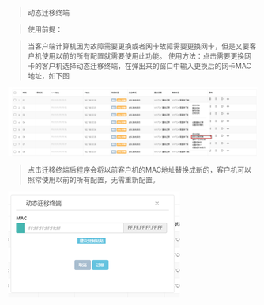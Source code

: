 <blockquote class="info">
	  动态迁移终端
</blockquote> 

<blockquote class="success">
	使用前提：
</blockquote> 

> 当客户端计算机因为故障需要更换或者网卡故障需要更换网卡，但是又要客户机使用以前的所有配置就需要使用此功能。
> 使用方法：点击需要更换网卡的客户机选择动态迁移终端，在弹出来的窗口中输入更换后的网卡MAC地址，如下图

![](../images/screenshot_1526026417192.png)

> 点击迁移终端后程序会将以前客户机的MAC地址替换成新的，客户机可以照常使用以前的所有配置，无需重新配置。

![](../images/screenshot_1526026444892.png)